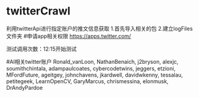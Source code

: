 # twitterCrawl
利用twitterApi进行指定账户的推文信息获取
1.首先导入相关的包
2.建立logFiles文件夹
#申请app相关权限
https://apps.twitter.com/

测试调用次数：12:15开始测试

#AI相关twitter账户
Ronald_vanLoon, 
NathanBenaich, j2bryson, alexjc, soumithchintala, adampaulcoates,
cybercodetwins, jeggers, etzioni, MFordFuture, ageitgey,
johnchavens, jkardwell, davidwkenny, tessalau, petitegeek, 
LearnOpenCV, GaryMarcus, chrismessina, elonmusk, DrAndyPardoe
